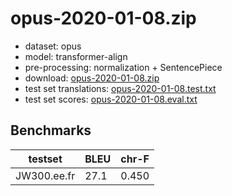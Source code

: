 # opus-2020-01-08.zip

* dataset: opus
* model: transformer-align
* pre-processing: normalization + SentencePiece
* download: [opus-2020-01-08.zip](https://object.pouta.csc.fi/OPUS-MT-models/ee-fr/opus-2020-01-08.zip)
* test set translations: [opus-2020-01-08.test.txt](https://object.pouta.csc.fi/OPUS-MT-models/ee-fr/opus-2020-01-08.test.txt)
* test set scores: [opus-2020-01-08.eval.txt](https://object.pouta.csc.fi/OPUS-MT-models/ee-fr/opus-2020-01-08.eval.txt)

## Benchmarks

| testset               | BLEU  | chr-F |
|-----------------------|-------|-------|
| JW300.ee.fr 	| 27.1 	| 0.450 |

